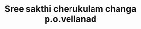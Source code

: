 ---
title: Sree sakthi cherukulam changa p.o.vellanad
url: /sree-sakthi-cherukulam-changa-p-o-vellanad/
latitude: 8.577
longitude: 77.077
---